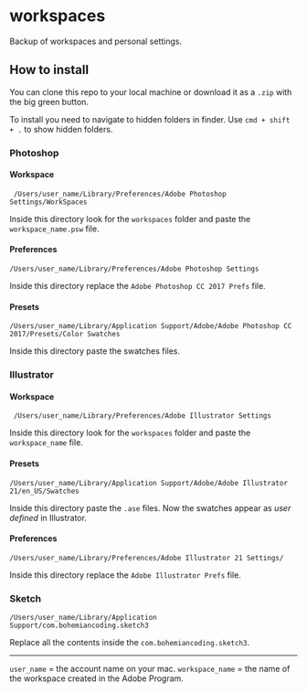 # workspaces
Backup of workspaces and personal settings.

## How to install
You can clone this repo to your local machine or download it as a `.zip` with the big green button.

To install you need to navigate to hidden folders in finder. Use `cmd + shift + .` to show hidden folders.


### Photoshop

#### Workspace
```
 /Users/user_name/Library/Preferences/Adobe Photoshop Settings/WorkSpaces
```

Inside this directory look for the `workspaces` folder and paste the `workspace_name.psw` file.

#### Preferences
```
/Users/user_name/Library/Preferences/Adobe Photoshop Settings
```
Inside this directory replace the `Adobe Photoshop CC 2017 Prefs` file.

#### Presets
```
/Users/user_name/Library/Application Support/Adobe/Adobe Photoshop CC 2017/Presets/Color Swatches
```
Inside this directory paste the swatches files.


### Illustrator

#### Workspace
```
 /Users/user_name/Library/Preferences/Adobe Illustrator Settings
```
Inside this directory look for the `workspaces` folder and paste the `workspace_name` file.

#### Presets
```
/Users/user_name/Library/Application Support/Adobe/Adobe Illustrator 21/en_US/Swatches
```
Inside this directory paste the `.ase` files. Now the swatches appear as *user defined* in Illustrator.

#### Preferences
```
/Users/user_name/Library/Preferences/Adobe Illustrator 21 Settings/
```

Inside this directory replace the `Adobe Illustrator Prefs` file.

### Sketch
```
/Users/user_name/Library/Application Support/com.bohemiancoding.sketch3
```

Replace all the contents inside the `com.bohemiancoding.sketch3`.

---

`user_name` = the account name on your mac.
`workspace_name` = the name of the workspace created in the Adobe Program.
